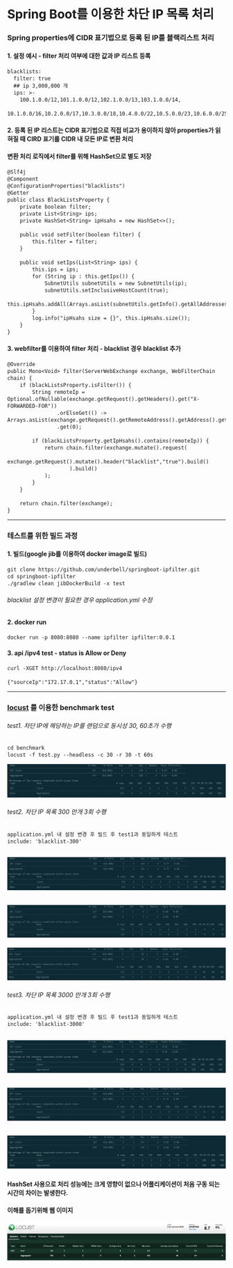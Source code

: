 # Spring Boot를 이용한 차단 IP 목록 처리
### Spring properties에 CIDR 표기법으로 등록 된 IP를 블랙리스트 처리
#### 1. 설정 예시 - filter 처리 여부에 대한 값과 IP 리스트 등록
```
blacklists:
  filter: true
  ## ip 3,000,000 개
  ips: >-
    100.1.0.0/12,101.1.0.0/12,102.1.0.0/13,103.1.0.0/14,
    10.1.0.0/16,10.2.0.0/17,10.3.0.0/18,10.4.0.0/22,10.5.0.0/23,10.6.0.0/25,10.7.0.0/26
```
#### 2. 등록 된 IP 리스트는 CIDR 표기법으로 직접 비교가 용이하지 않아 properties가 읽혀질 때 CIRD 표기를 CIDR 내 모든 IP로 변환 처리
#### 변환 처리 로직에서 filter를 위해 HashSet으로 별도 저장
```
@Slf4j
@Component
@ConfigurationProperties("blacklists")
@Getter
public class BlackListsProperty {
    private boolean filter;
    private List<String> ips;
    private HashSet<String> ipHsahs = new HashSet<>();

    public void setFilter(boolean filter) {
        this.filter = filter;
    }

    public void setIps(List<String> ips) {
        this.ips = ips;
        for (String ip : this.getIps()) {
            SubnetUtils subnetUtils = new SubnetUtils(ip);
            subnetUtils.setInclusiveHostCount(true);
            this.ipHsahs.addAll(Arrays.asList(subnetUtils.getInfo().getAllAddresses()));
        }
        log.info("ipHsahs size = {}", this.ipHsahs.size());
    }
}
```
#### 3. webfilter를 이용하여 filter 처리 - blacklist 경우 blacklist 추가
```
@Override
public Mono<Void> filter(ServerWebExchange exchange, WebFilterChain chain) {
    if (blackListsProperty.isFilter()) {
        String remoteIp = Optional.ofNullable(exchange.getRequest().getHeaders().get("X-FORWARDED-FOR"))
                .orElseGet(() -> Arrays.asList(exchange.getRequest().getRemoteAddress().getAddress().getHostAddress()))
                .get(0);

        if (blackListsProperty.getIpHsahs().contains(remoteIp)) {
            return chain.filter(exchange.mutate().request(
                    exchange.getRequest().mutate().header("blacklist","true").build()
                    ).build()
            );
        }
    }

    return chain.filter(exchange);
}
```
---
### 테스트를 위한 빌드 과정
#### 1. 빌드(google jib를 이용하여 docker image로 빌드)
```
git clone https://github.com/underbell/springboot-ipfilter.git
cd springboot-ipfilter
./gradlew clean jibDockerBuild -x test 
```
###### blacklist 설정 변경이 필요한 경우 application.yml 수정

#### 2. docker run
```
docker run -p 8080:8080 --name ipfilter ipfilter:0.0.1
```

#### 3. api /ipv4 test - status is Allow or Deny
```
curl -XGET http://localhost:8080/ipv4

{"sourceIp":"172.17.0.1","status":"Allow"}
```
---
### [locust](https://locust.io/) 를 이용한 benchmark test 
###### test1. 차단 IP에 해당하는 IP를 랜덤으로 동시성 30, 60초가 수행
```
cd benchmark
locust -f test.py --headless -c 30 -r 30 -t 60s
```
![test1](benchmark/test1.png)
###### test2. 차단 IP 목록 300 만개 3회 수행
```
application.yml 내 설정 변경 후 빌드 후 test1과 동일하게 테스트
include: 'blacklist-300'
```
![test2-1](benchmark/test2-1.png)
---
![test2-2](benchmark/test2-2.png)
---
![test2-3](benchmark/test2-3.png)
###### test3. 차단 IP 목록 3000 만개 3회 수행
```
application.yml 내 설정 변경 후 빌드 후 test1과 동일하게 테스트
include: 'blacklist-3000'
```
![test3-1](benchmark/test3-1.png)
---
![test3-2](benchmark/test3-2.png)
---
![test3-3](benchmark/test3-3.png)
---

#### HashSet 사용으로 처리 성능에는 크게 영향이 없으나 어플리케이션이 처음 구동 되는 시간의 차이는 발생한다.
#### 이해를 돕기위해 웹 이미지
![test-web](benchmark/test-web.png)

